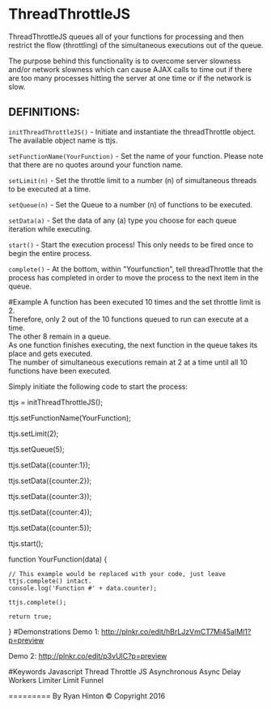 # ThreadThrottleJS

ThreadThrottleJS queues all of your functions for processing and then restrict the flow (throttling) of the simultaneous executions out of the queue.

The purpose behind this functionality is to overcome server slowness and/or network slowness which can cause AJAX calls to time out if there are too many processes hitting the server at one time or if the network is slow.

DEFINITIONS:
--------- 
`initThreadThrottleJS()` - Initiate and instantiate the threadThrottle object.  The available object name is ttjs.

`setFunctionName(YourFunction)` - Set the name of your function. Please note that there are no quotes around your function name.

`setLimit(n)` - Set the throttle limit to a number (n) of simultaneous threads to be executed at a time.

`setQueue(n)` - Set the Queue to a number (n) of functions to be executed.

`setData(a)` - Set the data of any (a) type you choose for each queue iteration while executing.

`start()` - Start the execution process! This only needs to be fired once to begin the entire process.

`complete()` - At the bottom, within "Yourfunction", tell threadThrottle that the process has completed in order to move the process to the next item in the queue.

#Example
A function has been executed 10 times and the set throttle limit is 2.  
Therefore, only 2 out of the 10 functions queued to run can execute at a time.  
The other 8 remain in a queue.  
As one function finishes executing, the next function in the queue takes its place and gets executed.  
The number of simultaneous executions remain at 2 at a time until all 10 functions have been executed.

Simply initiate the following code to start the process:

ttjs = initThreadThrottleJS();

ttjs.setFunctionName(YourFunction);

ttjs.setLimit(2);

ttjs.setQueue(5);

ttjs.setData({counter:1});

ttjs.setData({counter:2});

ttjs.setData({counter:3});

ttjs.setData({counter:4});

ttjs.setData({counter:5});

ttjs.start();

function YourFunction(data) {
    
    // This example would be replaced with your code, just leave ttjs.complete() intact.
    console.log('Function #' + data.counter);
    
    ttjs.complete();

    return true;
}
#Demonstrations
Demo 1: http://plnkr.co/edit/hBrLJzVmCT7Mi45aIMl1?p=preview

Demo 2: http://plnkr.co/edit/p3vUlC?p=preview

#Keywords
Javascript Thread Throttle JS Asynchronous Async Delay Workers Limiter Limit Funnel

=========
By Ryan Hinton
© Copyright 2016 
